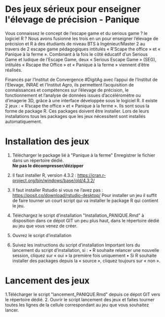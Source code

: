 # Des jeux sérieux pour enseigner l'élevage de précision - Panique 

Vous connaissez le concept de l’escape game et du serious game ? le logiciel R ? Nous avons fusionné les trois en un pour enseigner l’élevage de précision et R à des étudiants de niveau BTS à Ingénieur/Master 2 au travers de 2 escape game pédagogiques intitulés « R’Scape the office » et « Panique à la ferme ».
Combinant à la fois le côté éducatif d’un Serious Game et ludique de l’Escape Game, deux « Serious Escape Game » (SEG), intitulés « Rscape the Office » et « Panique à la ferme » viennent d’être réalisés.

Financés par l’Institut de Convergence #DigitAg avec l’appui de l’Institut de l’Elevage, INRAE et l’Institut Agro, ils permettent l’acquisition de connaissances et compétences sur l’élevage de précision, le fonctionnement et l’analyse de données issues d’accéléromètre ou d’imagerie 3D, grâce à une interface développée sous le logiciel R.
Il existe 2 jeux : « R’scape the office » et « Panique à la ferme ». Ils sont sous la forme de package R. Ces packages doivent être installer. Lors de leurs installations tous les packages que les jeux nécessitent sont installés automatiquement.

# Installation des jeux 
1. Télécharger le package lié à "Panique à la ferme"
        Enregistrer le fichier dans un répertoire dédié.  
        **Ne pas le décompresser/dézipper**


2.	Il faut installer R, version 4.3.2 :  https://cran.r-project.org/bin/windows/base/old/4.3.2/  
3.	Il faut installer Rstudio si vous ne l’avez pas : https://posit.co/download/rstudio-desktop/ 
Pour installer un jeu il suffit de faire tourner un court script qui va installer le package R qui contient le jeu. 
3.	Téléchargez le script d’installation "Installation_PANIQUE.Rmd" à disposition dans ce dépot GIT un peu plus haut, dans le répertoire dédié au jeu que vous venez de créer.
4.	Ouvrez le script d’installation 
5.	Suivez les instructions du script d’installation
        Important lors du lancement du script d’installation, si :
            •	R souhaite relancer une nouvelle session, cliquez sur « oui » la première fois uniquement
            •	Si R souhaite installer des packages depuis la « source », cliquez toujours sur « non ».

   
# Lancement des jeux 

1.Télécharger le script "lancement_PANIQUE.Rmd" depuis ce dépot GIT vers le répertoire dédié.
2. Ouvrir le script lancement des jeux et faites tourner toutes les lignes de la cellule correspondant au jeu que vous souhaitez lancer. 

